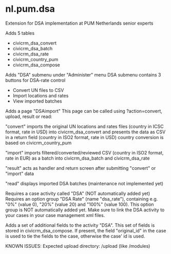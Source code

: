 nl.pum.dsa
==========

Extension for DSA implementation at PUM Netherlands senior experts

Adds 5 tables
- civicrm_dsa_convert
- civicrm_dsa_batch
- civicrm_dsa_rate
- civicrm_country_pum
- civicrm_dsa_compose

Adds "DSA" submenu under "Administer" menu
DSA submenu contains 3 buttons for DSA-rate control
- Convert UN files to CSV 
- Import locations and rates
- View imported batches

Adds a page "DSAimport"
This page can be called using ?action=convert, upload, result or read:

"convert"
imports the original UN locations and rates files (country in ICSC format, rate in USD) into civicrm_dsa_convert and
presents the data as CSV in a return field (country in ISO2 format, rate in USD)
country conversion is based on civicrm_country_pum

"import"
imports filtered/converted/reviewed CSV (country in ISO2 format, rate in EUR) as a batch into civicrm_dsa_batch and civicrm_dsa_rate

"result"
acts as handler and return screen after submitting "convert" or "import" data

"read"
displays imported DSA batches (maintenance not implemented yet)


Requires a case activity called "DSA" (NOT automatically added yet)
Requires an option group "DSA Rate" (name "dsa_rate"), containing e.g. "0%" (value 0), "20%" (value 20) and "100%" (value 100).
This option group is NOT automatically added yet.
Make sure to link the DSA activity to your cases in your case management xml files.

Adds a set of additional fields to the activity "DSA".
This set of fields is stored in civicrm_dsa_compose. If present, the field "original_id" in the case is used to tie the fields to the case, otherwise the case' id is used.


KNOWN ISSUES:
Expected upload directory: <site root>/upload (like <site root>/modules)
